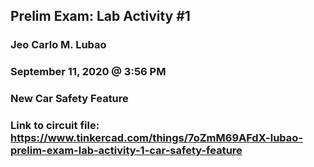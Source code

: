 ##  Prelim Exam: Lab Activity #1
### Jeo Carlo M. Lubao
### September 11, 2020 @ 3:56 PM
### New Car Safety Feature 

### Link to circuit file: https://www.tinkercad.com/things/7oZmM69AFdX-lubao-prelim-exam-lab-activity-1-car-safety-feature